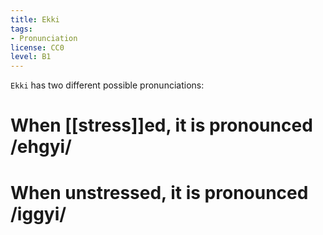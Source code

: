```yaml
---
title: Ekki
tags:
- Pronunciation
license: CC0
level: B1
---
```


`Ekki` has two different possible pronunciations:

# When [[stress]]ed, it is pronounced /ehgyi/
# When unstressed, it is pronounced /iggyi/
